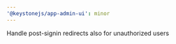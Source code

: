 ```yaml
---
'@keystonejs/app-admin-ui': minor
---
```


Handle post-signin redirects also for unauthorized users
